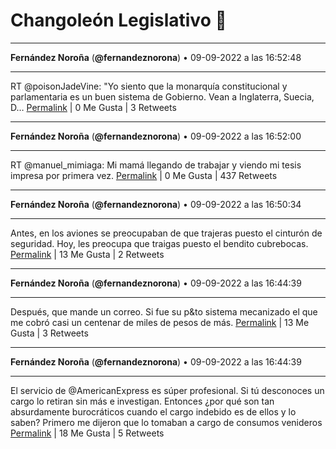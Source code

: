 # Changoleón Legislativo 🙈
*****
**Fernández Noroña** (**@fernandeznorona**) • 09-09-2022 a las 16:52:48
*****
RT @poisonJadeVine: "Yo siento que la monarquía constitucional y parlamentaria es un buen sistema de Gobierno.
Vean a Inglaterra, Suecia, D…
[Permalink](https://twitter.com/fernandeznorona/status/1568402074139754497) | 0 Me Gusta | 3 Retweets
*****
**Fernández Noroña** (**@fernandeznorona**) • 09-09-2022 a las 16:52:00
*****
RT @manuel_mimiaga: Mi mamá llegando de trabajar y viendo mi tesis impresa por primera vez.
[Permalink](https://twitter.com/fernandeznorona/status/1568401870217183232) | 0 Me Gusta | 437 Retweets
*****
**Fernández Noroña** (**@fernandeznorona**) • 09-09-2022 a las 16:50:34
*****
Antes, en los aviones se preocupaban de que trajeras puesto el cinturón de seguridad. Hoy, les preocupa que traigas puesto el bendito cubrebocas.
[Permalink](https://twitter.com/fernandeznorona/status/1568401509850959872) | 13 Me Gusta | 2 Retweets
*****
**Fernández Noroña** (**@fernandeznorona**) • 09-09-2022 a las 16:44:39
*****
Después, que mande un correo. Si fue su p&amp;to sistema mecanizado el que me cobró casi un centenar de miles de pesos de más.
[Permalink](https://twitter.com/fernandeznorona/status/1568400024005971968) | 13 Me Gusta | 3 Retweets
*****
**Fernández Noroña** (**@fernandeznorona**) • 09-09-2022 a las 16:44:39
*****
El servicio de @AmericanExpress es súper profesional. Si tú desconoces un cargo lo retiran sin más e investigan. Entonces ¿por qué son tan absurdamente burocráticos cuando el cargo indebido es de ellos y lo saben? Primero me dijeron que lo tomaban a cargo de consumos venideros
[Permalink](https://twitter.com/fernandeznorona/status/1568400022496227328) | 18 Me Gusta | 5 Retweets